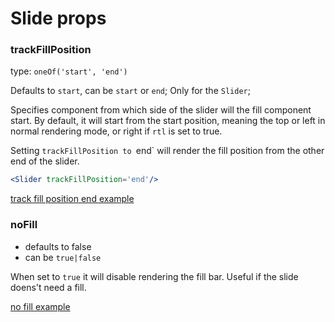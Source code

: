 # Slide props

### trackFillPosition

type: `oneOf('start', 'end')`

Defaults to `start`, can be `start` or `end`; Only for the `Slider`; 

Specifies  component from which side of the slider will the fill component start. By default, it will start from the start position, meaning the top or left in normal rendering mode, or right if `rtl` is set to true. 

Setting `trackFillPosition to `end` will render the fill position from the other end of the slider. 

```jsx
<Slider trackFillPosition='end'/>
```

[track fill position end example](http://zippiui.github.io/react-slider/#trackFillPositionEnd)

### noFill

- defaults to false
- can be `true|false`

When set to `true` it will disable rendering the fill bar. Useful if the slide doens't need a fill.


[no fill example](http://zippiui.github.io/react-slider/#noFillExample)